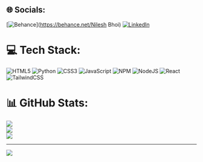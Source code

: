 
## 🌐 Socials:
[![Behance](https://img.shields.io/badge/Behance-1769ff?logo=behance&logoColor=white)](https://behance.net/Nilesh Bhoi) [![LinkedIn](https://img.shields.io/badge/LinkedIn-%230077B5.svg?logo=linkedin&logoColor=white)](https://linkedin.com/in/www.linkedin.com/in/nilesh-bhoi-364560251) 

# 💻 Tech Stack:
![HTML5](https://img.shields.io/badge/html5-%23E34F26.svg?style=for-the-badge&logo=html5&logoColor=white) ![Python](https://img.shields.io/badge/python-3670A0?style=for-the-badge&logo=python&logoColor=ffdd54) ![CSS3](https://img.shields.io/badge/css3-%231572B6.svg?style=for-the-badge&logo=css3&logoColor=white) ![JavaScript](https://img.shields.io/badge/javascript-%23323330.svg?style=for-the-badge&logo=javascript&logoColor=%23F7DF1E) ![NPM](https://img.shields.io/badge/NPM-%23CB3837.svg?style=for-the-badge&logo=npm&logoColor=white) ![NodeJS](https://img.shields.io/badge/node.js-6DA55F?style=for-the-badge&logo=node.js&logoColor=white) ![React](https://img.shields.io/badge/react-%2320232a.svg?style=for-the-badge&logo=react&logoColor=%2361DAFB) ![TailwindCSS](https://img.shields.io/badge/tailwindcss-%2338B2AC.svg?style=for-the-badge&logo=tailwind-css&logoColor=white)
# 📊 GitHub Stats:
![](https://github-readme-stats.vercel.app/api?username=Nilesh-Bhoi23&theme=dark&hide_border=false&include_all_commits=true&count_private=true)<br/>
![](https://github-readme-streak-stats.herokuapp.com/?user=Nilesh-Bhoi23&theme=dark&hide_border=false)<br/>
![](https://github-readme-stats.vercel.app/api/top-langs/?username=Nilesh-Bhoi23&theme=dark&hide_border=false&include_all_commits=true&count_private=true&layout=compact)

---
[![](https://visitcount.itsvg.in/api?id=Nilesh-Bhoi23&icon=0&color=0)](https://visitcount.itsvg.in)

<!-- Proudly created with GPRM ( https://gprm.itsvg.in ) -->
